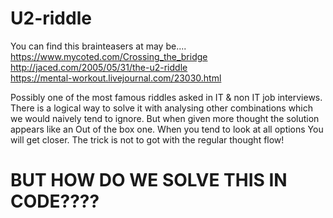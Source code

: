 # U2-riddle

You can find this brainteasers at may be....
<br>
https://www.mycoted.com/Crossing_the_bridge
<br>
http://jaced.com/2005/05/31/the-u2-riddle
<br>
https://mental-workout.livejournal.com/23030.html


Possibly one of the most famous riddles asked in IT & non IT job interviews. 
There is a logical way to solve it with analysing other combinations which we would naively tend to ignore.
But when given more thought the solution appears like an Out of the box one. When you tend to look at all options
You will get closer. The trick is not to got with the regular thought flow!
<br>

# BUT HOW DO WE SOLVE THIS IN CODE????

